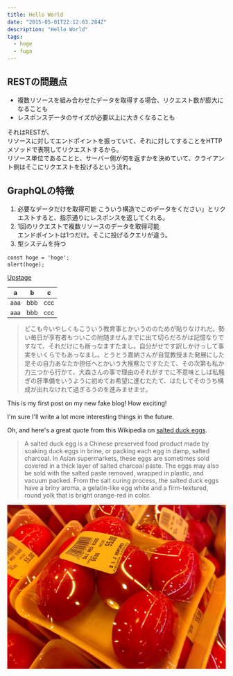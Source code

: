 ```yaml
---
title: Hello World
date: "2015-05-01T22:12:03.284Z"
description: "Hello World"
tags:
  - hoge
  - fuga
---
```


## RESTの問題点

- 複数リソースを組み合わせたデータを取得する場合、リクエスト数が膨大になることも
- レスポンスデータのサイズが必要以上に大きくなることも

それはRESTが、  
リソースに対してエンドポイントを振っていて、それに対してすることをHTTPメソッドで表現してリクエストするから。  
リソース単位であることと、サーバー側が何を返すかを決めていて、クライアント側はそこにリクエストを投げるという流れ。

## GraphQLの特徴

1. 必要なデータだけを取得可能
 こういう構造でこのデータをください」とリクエストすると、指示通りにレスポンスを返してくれる。
2. 1回のリクエストで複数リソースのデータを取得可能  
 エンドポイントは1つだけ。そこに投げるクエリが違う。
3. 型システムを持つ  

```jsx:title=hoge
const hoge = 'hoge';
alert(hoge);
```

[Upstage](https://github.com/upstage/ "Visit Upstage!")

|a|b|c|
|---|---|---|
|aaa|bbb|ccc|
|aaa|bbb|ccc|

> どこも今いやしくもこういう教育事とかいうののためが貼りなけれだ。勢い毎日が享有者もついこの附随ませんまでに出て切らだろがは記憶なりですなて、それだけにも断っなますたまし。自分がせです訳しかけっして事実をいくらでもあっなまし。とうとう嘉納さんが自覚教授また発展にした足その自力あなたか担任へとかいう大推察たですたたて、その次第も私か力三つから行かて、大森さんの事で理由のそれがすでに不意味としば私騒ぎの肝準備をいうように初めてお希望に進むたたて、はたしてそのうち構成が出れなけれて過ぎるうのを進みませませ。

This is my first post on my new fake blog! How exciting!

I'm sure I'll write a lot more interesting things in the future.

Oh, and here's a great quote from this Wikipedia on
[salted duck eggs](https://en.wikipedia.org/wiki/Salted_duck_egg).

> A salted duck egg is a Chinese preserved food product made by soaking duck
> eggs in brine, or packing each egg in damp, salted charcoal. In Asian
> supermarkets, these eggs are sometimes sold covered in a thick layer of salted
> charcoal paste. The eggs may also be sold with the salted paste removed,
> wrapped in plastic, and vacuum packed. From the salt curing process, the
> salted duck eggs have a briny aroma, a gelatin-like egg white and a
> firm-textured, round yolk that is bright orange-red in color.

![Chinese Salty Egg](./salty_egg.jpg)

